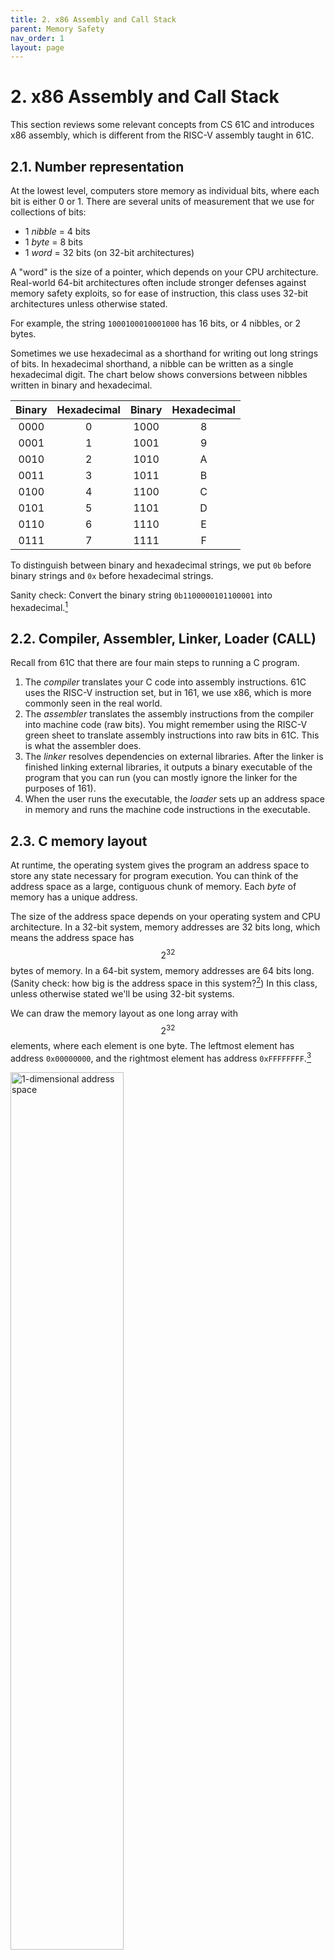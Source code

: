 ```yaml
---
title: 2. x86 Assembly and Call Stack
parent: Memory Safety
nav_order: 1
layout: page
---
```


# 2. x86 Assembly and Call Stack

This section reviews some relevant concepts from CS 61C and introduces x86 assembly, which is different from the RISC-V assembly taught in 61C.

## 2.1. Number representation

At the lowest level, computers store memory as individual bits, where each bit is either 0 or 1. There are several units of measurement that we use for collections of bits:

- 1 _nibble_ = 4 bits
- 1 _byte_ = 8 bits
- 1 _word_ = 32 bits (on 32-bit architectures)

A "word" is the size of a pointer, which depends on your CPU architecture. Real-world 64-bit architectures often include stronger defenses against memory safety exploits, so for ease of instruction, this class uses 32-bit architectures unless otherwise stated.

For example, the string `1000100010001000` has 16 bits, or 4 nibbles, or 2 bytes.

Sometimes we use hexadecimal as a shorthand for writing out long strings of bits. In hexadecimal shorthand, a nibble can be written as a single hexadecimal digit. The chart below shows conversions between nibbles written in binary and hexadecimal.

| Binary | Hexadecimal | Binary | Hexadecimal |
| :----: | :---------: | :----: | :---------: |
|  0000  |      0      |  1000  |      8      |
|  0001  |      1      |  1001  |      9      |
|  0010  |      2      |  1010  |      A      |
|  0011  |      3      |  1011  |      B      |
|  0100  |      4      |  1100  |      C      |
|  0101  |      5      |  1101  |      D      |
|  0110  |      6      |  1110  |      E      |
|  0111  |      7      |  1111  |      F      |

To distinguish between binary and hexadecimal strings, we put `0b` before binary strings and `0x` before hexadecimal strings.

Sanity check: Convert the binary string `0b1100000101100001` into hexadecimal.[^1]

## 2.2. Compiler, Assembler, Linker, Loader (CALL)

Recall from 61C that there are four main steps to running a C program.

1. The _compiler_ translates your C code into assembly instructions. 61C uses the RISC-V instruction set, but in 161, we use x86, which is more commonly seen in the real world.
2. The _assembler_ translates the assembly instructions from the compiler into machine code (raw bits). You might remember using the RISC-V green sheet to translate assembly instructions into raw bits in 61C. This is what the assembler does.
3. The _linker_ resolves dependencies on external libraries. After the linker is finished linking external libraries, it outputs a binary executable of the program that you can run (you can mostly ignore the linker for the purposes of 161).
4. When the user runs the executable, the _loader_ sets up an address space in memory and runs the machine code instructions in the executable.

## 2.3. C memory layout

At runtime, the operating system gives the program an address space to store any state necessary for program execution. You can think of the address space as a large, contiguous chunk of memory. Each _byte_ of memory has a unique address.

The size of the address space depends on your operating system and CPU architecture. In a 32-bit system, memory addresses are 32 bits long, which means the address space has $$2^{32}$$ bytes of memory. In a 64-bit system, memory addresses are 64 bits long. (Sanity check: how big is the address space in this system?[^2]) In this class, unless otherwise stated we'll be using 32-bit systems.

We can draw the memory layout as one long array with $$2^{32}$$ elements, where each element is one byte. The leftmost element has address `0x00000000`, and the rightmost element has address `0xFFFFFFFF`.[^3]

<img src="/assets/images/memory-safety/x86/1d-address-space.png" alt="1-dimensional address space" width="60%">

However, this is hard to read, so we usually draw memory as a grid of bytes. In the grid, the bottom-left element has address `0x00000000`, and the top-right element has address `0xFFFFFFFF`. Addresses increase as you move from left to right and from bottom to top.

<img src="/assets/images/memory-safety/x86/2d-address-space.png" alt="2-dimensional address space" width="60%">

Although we can draw memory as a grid with annotations and labels, remember that the program only sees a huge array of raw bytes. It is up to the programmer and the compiler to manipulate this chunk of raw bytes to create objects like variables, pointers, arrays, and structs.

When a program is being run, the address space is divided into four sections. From lowest address to highest address, they are:

- The _code_ section contains the executable instructions of the program (i.e. the code itself). Recall that the assembler and linker output raw bytes that can be interpreted as machine code. These bytes are stored in the code section.
- The _static_ section contains constants and static variables that never change during program execution, and are usually allocated when the program is started.
- The _heap_ stores dynamically allocated data. When you call `malloc` in C, memory is allocated on the heap and given to you for use until you call `free`. The heap starts at lower addresses and "grows up" to higher addresses as more memory is allocated.
- The _stack_ stores local variables and other information associated with function calls. The stack starts at higher addresses and "grows down" as more functions are called.

<img src="/assets/images/memory-safety/x86/memory-sections.png" alt="Memory sections" width="50%">

## 2.4. Little-endian words

x86 is a _little-endian_ system. This means that when storing a word in memory, the least significant byte is stored at the lowest address, and the most significant byte is stored at the highest address. For example, here we are storing the word `0x44332211` in memory:

<img src="/assets/images/memory-safety/x86/little-endian.png" alt="Little-endian word format" width="40%">

Note that the least significant byte `0x11` is stored at the lowest address, and the most significant byte `0x44` is stored at the highest address.

Because we work with words so often, sometimes we will write words on the memory diagram instead of individual bytes. Each word is 4 bytes, so each row of the diagram has exactly one word.

Using words on the diagram lets us abstract away little-endianness when working with memory diagrams. However, it's important to remember that the bytes are actually being stored in little-endian format.

## 2.5. Registers

In addition to the $$2^{32}$$ bytes of memory in the address space, there are also _registers_, which store memory directly on the CPU. Each register can store one word (4 bytes). Unlike memory, registers do not have addresses. Instead, we refer to registers using names. There are three special x86 registers that are relevant for these notes:

- _eip_ is the _instruction pointer_, and it stores the address of the machine instruction currently being executed. In RISC-V, this register is called the PC (program counter).
- _ebp_ is the _base pointer_, and it stores the address of the top of the current stack frame. In RISC systems, this register is called the `FP` (frame pointer)[^4].
- _esp_ is the _stack pointer_, and it stores the address of the bottom of the current stack frame. In RISC-V, this register is called the `SP` (stack pointer).

Note that the top of the current stack frame is the highest address associated with the current stack frame, and the bottom of the stack frame is the lowest address associated with the current stack frame.

If you're curious, the e in the register abbreviations stands for "extended" and indicates that we are using a 32-bit system (extended from the original 16-bit systems).

Since the values in these three registers are usually addresses, sometimes we will say that a register _points_ somewhere in memory. This means that the address stored in the register is the address of that location in memory. For example, if we say eip is pointing to `0xDEADBEEF`, this means that the eip register is storing the value `0xDEADBEEF`, which can be interpreted as an address to refer to a location in memory.

Sanity check: Which section of C memory (code, static, heap, stack) do each of these registers usually point to?[^5]

## 2.6. Stack: Pushing and popping

Sometimes we want to remember a value by saving it on the stack. There are two steps to adding a value on the stack. First, we have to allocate additional space on the stack by decrementing the esp. Then, we store the value in the newly allocated space. The x86 `push` instruction does both of these steps to add a value to the stack.

![Before and after of pushing an item onto the
stack](/assets/images/memory-safety/x86/push.png)

We may also want to remove values from the stack. The x86 `pop` instruction increments esp to remove the next value on the stack. It also takes the value that was just popped and copies the value into a register.

Note that when we pop a value off the stack, the value is not wiped away from memory. However, we increment esp so that the popped value is now below esp. The esp register points to the bottom of the stack, so the popped value below esp is now in undefined memory.

![Before and after of popping an item off the
stack](/assets/images/memory-safety/x86/pop.png)

(eax and ebx are general-purpose registers in x86. We use them here as an example of pushing and popping from the stack, but you don't need to know anything else about these registers.)

## 2.7. x86 calling convention

This class uses AT&T x86 syntax (since that is what GDB uses). This means that the destination register comes last; note that this is in contrast with RISC-V assembly, where the destination register comes first. Suppose our assembly instruction was `addl $0x8, %ebx`; here, the opcode is `addl`, the source is `$0x8`, and the destination is `%ebx`, so in pseudocode this can be read as `EBX = EBX + 0x8`.

References to registers are preceded with a percent sign, so if we wanted to reference `eax`, we would do so as `%eax`. Immediates are preceded with a dollar sign (i.e. $1, $0x4, etc.). Furthermore, memory references use parenthesis and can have immediate offsets; for example, `12(%esp)` dereferences memory 12 bytes above the address contained in ESP. If parentheses are used without an immediate offset, the offset can be thought of as an implicit 0.

Suppose our assembly instruction was `xorl 4(%esi), %eax`; here, the opcode is `xorl`, the source is `4(%esi)`, and the destination is `%eax`. As such, in pseudocode, this can be written as `EAX = EAX ^ *(ESI + 4)`. Since this is a memory reference, we are dereferencing the value 4 bytes above the address stored in ESI.

## 2.8. x86 function calls

When a function is called, the stack allocates extra space to store local variables and other information relevant to that function. Recall that the stack grows down, so this extra space will be at lower addresses in memory. Once the function returns, the space on the stack is freed up for future function calls. This section explains the steps of a function call in x86.

Recall that in a function call, the _caller_ calls the _callee_. Program execution starts in the caller, moves to the callee as a result of the function call, and then returns to the caller after the function call completes.

When we call a function in x86, we need to update the values in all three registers we've discussed:

- eip, the instruction pointer, is currently pointing at the instructions of the caller. It needs to be changed to point to the instructions of the callee.
- ebp and esp currently point to the top and bottom of the caller stack frame, respectively. Both registers need to be updated to point to the top and bottom of a new stack frame for the callee.

When the function returns, we want to restore the old values in the registers so that we can go back to executing the caller. _When we update the value of a register, we need to save its old value on the stack so we can restore the old value after the function returns._

There are 11 steps to calling an x86 function and returning. In this example, `main` is the caller function and `foo` is the callee function. In other words, `main` calls the `foo` function.

Here is the stack before the function is called. ebp and esp point to the top and bottom of the caller stack frame.

<img src="/assets/images/memory-safety/x86/stack0.png" alt="Initial stack diagram, with a stack frame for main at the top" width="50%">

**1. Push arguments onto the stack.** RISC-V passes arguments by storing them in registers, but x86 passes arguments by pushing them onto the stack. Note that esp is decremented as we push arguments onto the stack. Arguments are pushed onto the stack in reverse order.

<img src="/assets/images/memory-safety/x86/stack1.png" alt="Next stack diagram, with argument 2 pushed below the stack frame for main and argument 1 pushed below argument 2" width="50%">

**2. Push the old eip (rip) on the stack.** We are about to change the value in the eip register, so we need to save its current value on the stack before we overwrite it with a new value. When we push this value on the stack, it is called the _old eip_ or the _rip_ (return instruction pointer).[^6]

<img src="/assets/images/memory-safety/x86/stack2.png" alt="Next stack diagram, with the old eip pushed below argument 1" width="50%">

**3. Move eip.** Now that we've saved the old value of eip, we can safely change eip to point to the instructions for the callee function.

<img src="/assets/images/memory-safety/x86/stack3.png" alt="Next stack diagram, with the eip moved to the code for foo" width="50%">

**4. Push the old ebp (sfp) on the stack.** We are about to change the value in the ebp register, so we need to save its current value on the stack before we overwrite it with a new value. When we push this value on the stack, it is called the _old ebp_ or the _sfp_ (saved frame pointer). Note that esp has been decremented because we pushed a new value on the stack.

<img src="/assets/images/memory-safety/x86/stack4.png" alt="Next stack diagram, with the old ebp pushed below the old eip" width="50%">

**5. Move ebp down.** Now that we've saved the old value of ebp, we can safely change ebp to point to the top of the new stack frame. The top of the new stack frame is where esp is currently pointing, since we are about to allocate new space below esp for the new stack frame.

<img src="/assets/images/memory-safety/x86/stack5.png" alt="Next stack diagram, with the ebp moved to the esp" width="50%">

**6. Move esp down.** Now we can allocate new space for the new stack frame by decrementing esp. The compiler looks at the complexity of the function to determine how far esp should be decremented. For example, a function with only a few local variables doesn't require too much space on the stack, so esp will only be decremented by a few bytes. On the other hand, if a function declares a large array as a local variable, esp will need to be decremented by a lot to fit the array on the stack.

<img src="/assets/images/memory-safety/x86/stack6.png" alt="Next stack diagram, with the esp down by 8 bytes" width="50%">

**7. Execute the function.** Local variables and any other necessary data can now be saved in the new stack frame. Additionally, since ebp is always pointing at the top of the stack frame, we can use it as a point of reference to find other variables on the stack. For example, the arguments will be located starting at the address stored in ebp, plus 8.

<img src="/assets/images/memory-safety/x86/stack7.png" alt="Next stack diagram, with the 8 bytes previously allocated now having been used for local variables" width="50%">

**8. Move esp up.** Once the function is ready to return, we increment esp to point to the top of the stack frame (ebp). This effectively erases the stack frame, since the stack frame is now located below esp. (Anything on the stack below esp is undefined.)

<img src="/assets/images/memory-safety/x86/stack8.png" alt="Next stack diagram, with the esp moved back up by 8 bytes" width="50%">

**9. Restore the old ebp (sfp)**. The next value on the stack is the sfp, the old value of ebp before we started executing the function. We pop the sfp off the stack and store it back into the ebp register. This returns ebp to its old value before the function was called.

<img src="/assets/images/memory-safety/x86/stack9.png" alt="Next stack diagram, with the old ebp popped off the stack and the ebp moved to its location" width="50%">

**10. Restore the old eip (rip)**. The next value on the stack is the rip, the old value of eip before we started executing the function. We pop the rip off the stack and store it back into the eip register. This returns eip to its old value before the function was called.[^7]

<img src="/assets/images/memory-safety/x86/stack10.png" alt="Next stack diagram, with the old eip popped off the stack and the eip moved to its location" width="50%">

**11. Remove arguments from the stack.** Since the function call is over, we don't need to store the arguments anymore. We can remove them by incrementing esp (recall that anything on the stack below esp is undefined).

<img src="/assets/images/memory-safety/x86/stack11.png" alt="Next stack diagram, with the esp moved up by 8 bytes to now be above the arguments" width="50%">

You might notice that we saved the old values of eip and ebp during the function call, but not the old value of esp. A nice consequence of this function call design is that esp will automatically move to the bottom of the stack as we push values onto the stack and automatically return to its old position as we remove values from the stack. As a result, there is no need to save the old value of esp during the function call.

## 2.9. x86 function call in assembly

Consider the following C code:

```c
int main(void) {
    foo(1, 2);
}

void foo(int a, int b) {
    int bar[4];
}
```

The compiler would turn the `foo` function call into the following assembly instructions:

```shell
main:
    # Step 1. Push arguments on the stack in reverse order
    push $2
    push $1

    # Steps 2-3. Save old eip (rip) on the stack and change eip
    call foo

    # Execution changes to foo now. After returning from foo:

    # Step 11: Remove arguments from stack
    add $8, %esp

foo:
    # Step 4. Push old ebp (sfp) on the stack
    push %ebp

    # Step 5. Move ebp down to esp
    mov %esp, %ebp

    # Step 6. Move esp down
    sub $16, %esp

    # Step 7. Execute the function (omitted here)

    # Step 8. Move esp
    mov %ebp, %esp

    # Step 9. Restore old ebp (sfp)
    pop %ebp

    # Step 10. Restore old eip (rip)
    pop %eip
```

Note that steps 1-3 happen in the caller function (`main`). Step 3 is changing the eip to point to the callee function (`foo`). Once the eip is changed, program execution is now in `foo`, where steps 4-10 take place. Step 10 is changing the eip to point back to the caller function (`main`). Once the eip is changed back, program execution is now in `main`, where step 11 takes place.

The `call` instruction in steps 2-3 pushes the old eip (rip) onto the stack and then changes eip to point to the instructions for the `foo` function.

In step 6, esp is moved down by 16 bytes. The number 16 is determined by the compiler depending on the function being called. In this case, the compiler decides 16 bytes are required to fit the local variable and any other data needed for the function to execute.

This class uses AT&T x86 syntax, which means in the `mov` instruction, the source is the first argument, and the destination is the second argument. For example, step 5, `mov %esp, %ebp` says to take the value in esp and put it in ebp.[^8]

Since function calls are so common, assembly programmers sometimes use shorthand to write function returns. The two instructions in steps 8 and 9 are sometimes abbreviated as the `leave` instruction, and the instruction in step 10 is sometimes abbreviated as the `ret` instruction. This lets x86 programmers simply write "`leave ret`" after each function.

Steps 4-6 are sometimes called the _function prologue_, since they must appear at the start of the assembly code of any C function. Similarly, steps 8-10 are sometimes called the _function epilogue_.

[^1]: Answer: Using the table to look up each sequence of 4 bits, we get `0xC161`.
[^2]: Answer: $$2^{64}$$ bytes.
[^3]: In reality your program may not have all this memory, but the operating system gives the program the illusion that it has access to all this memory. Refer to the virtual memory unit in CS 61C or take CS 162 to learn more.
[^4]: RISC systems often omit this register because it is not necessary with the RISC stack design. For example, in RISC-V, `FP` is sometimes renamed `s0` and used as a general-purpose register
[^5]: Answer: eip points to the code section, where instructions are stored. ebp and esp point to the stack section.
[^6]: In reality, the value we push on the stack is the current value in eip, incremented by 1 instruction. This is because after the function returns, we want to execute the instruction directly after the instruction eip is currently pointing to.
[^7]: In reality, eip is now pointing at the instruction directly after the old instruction it was pointing to. This lets us continue executing the caller function right after where we left off to call the function.
[^8]: Note that if you are searching for x86 resources online, you may run into Intel syntax, where the source and destination are reversed. Percent signs `%` usually mean you're reading AT&T syntax.
